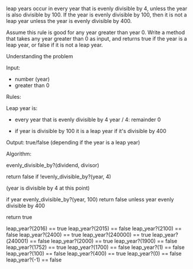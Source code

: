 leap years occur in every year that is evenly divisible by 4, unless the year is also divisible by 100. If the year is evenly divisible by 100, then it is not a leap year unless the year is evenly divisible by 400.

Assume this rule is good for any year greater than year 0. Write a method that takes any year greater than 0 as input, and returns true if the year is a leap year, or false if it is not a leap year.


Understanding the problem

Input:
- number (year)
- greater than 0


Rules:

Leap year is:

- every year that is evenly divisible by 4
  year / 4: remainder 0

- if year is divisible by 100
  it is a leap year if it's divisible by 400

Output: true/false (depending if the year is a leap year)


Algorithm:

evenly_divisible_by?(dividend, divisor)

return false if !evenly_divisible_by?(year, 4)

(year is divisible by 4 at this point)

if year evenly_divisible_by?(year, 100)
    return false unless year evenly divisible by 400

return true







leap_year?(2016) == true
leap_year?(2015) == false
leap_year?(2100) == false
leap_year?(2400) == true
leap_year?(240000) == true
leap_year?(240001) == false
leap_year?(2000) == true
leap_year?(1900) == false
leap_year?(1752) == true
leap_year?(1700) == false
leap_year?(1) == false
leap_year?(100) == false
leap_year?(400) == true
leap_year?(0) == false
leap_year?(-1) == false

